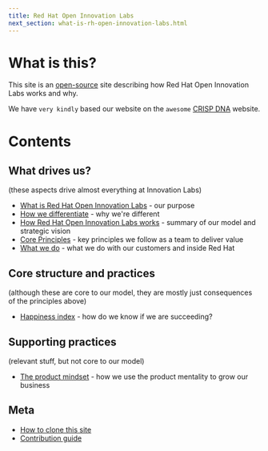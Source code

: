 ```yaml
---
title: Red Hat Open Innovation Labs
next_section: what-is-rh-open-innovation-labs.html
---
```


What is this?
=============

This site is an [open-source](http://en.wikipedia.org/wiki/Open_source) site describing how Red Hat Open Innovation Labs works and why.

We have `very kindly` based our website on the `awesome` [CRISP DNA](https://github.com/crispab/crisp-dna) website.

Contents
========

What drives us?
------------------

(these aspects drive almost everything at Innovation Labs)

-   [What is Red Hat Open Innovation Labs](what-is-rh-open-innovation-labs.html) - our purpose
-   [How we differentiate](how-we-differentiate.html) - why we're different
-   [How Red Hat Open Innovation Labs works](how-we-work.html) - summary of our model and strategic vision
-   [Core Principles](labs-principles.html) - key principles we follow as a team to deliver value
-   [What we do](what-we-do.html) - what we do with our customers and inside Red Hat

Core structure and practices
----------------------------

(although these are core to our model, they are mostly just consequences of the principles above)

-   [Happiness index](happiness-index.html) - how do we know if we are succeeding?

Supporting practices
--------------------

(relevant stuff, but not core to our model)

-   [The product mindset](product-mindset.html) - how we use the product mentality to grow our business

Meta
----

-   [How to clone this site](how-to-copy.html)
-   [Contribution guide](contribution-guide.html)
